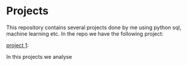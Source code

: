# Projects

This repository contains several projects done by me using python sql, machine learning etc. In the repo we have the following project:

[project 1]():

In this projects we analyse